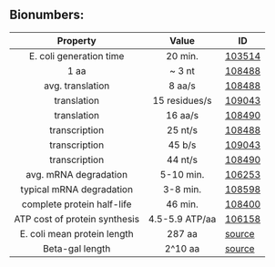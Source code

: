Bionumbers:
---
| Property | Value | ID | 
|:----------:|:-------:|----|
| E. coli generation time | 20 min. | [103514](http://bionumbers.hms.harvard.edu/bionumber.aspx?&id=103514) |
| 1 aa | ~ 3 nt | [108488](http://bionumbers.hms.harvard.edu/bionumber.aspx?&id=108488) | 
| avg. translation | 8 aa/s | [108488](http://bionumbers.hms.harvard.edu/bionumber.aspx?&id=108488) | 
| translation | 15 residues/s | [109043](http://bionumbers.hms.harvard.edu/bionumber.aspx?&id=109043) |
| translation | 16 aa/s | [108490](http://bionumbers.hms.harvard.edu/bionumber.aspx?&id=108490) |
| transcription | 25 nt/s | [108488](http://bionumbers.hms.harvard.edu/bionumber.aspx?&id=108488) |
| transcription | 45 b/s | [109043](http://bionumbers.hms.harvard.edu/bionumber.aspx?&id=109043) | 
| transcription | 44 nt/s | [108490](http://bionumbers.hms.harvard.edu/bionumber.aspx?&id=108490) |
| avg. mRNA degradation | 5-10 min. | [106253](http://bionumbers.hms.harvard.edu/bionumber.aspx?&id=106253) | 
| typical mRNA degradation | 3-8 min. | [108598](http://bionumbers.hms.harvard.edu/bionumber.aspx?&id=108598) | 
| complete protein half-life | 46 min. | [108400](http://bionumbers.hms.harvard.edu/bionumber.aspx?&id=108400) |
| ATP cost of protein synthesis | 4.5-5.9 ATP/aa | [106158](http://bionumbers.hms.harvard.edu/bionumber.aspx?&id=106158) |
| E. coli mean protein length | 287 aa | [source](http://kirschner.med.harvard.edu/files/bionumbers/Protein%20size%20summary.pdf) |
| Beta-gal length | 2^10 aa | [source](http://www.uniprot.org/uniprot/P00722) |
